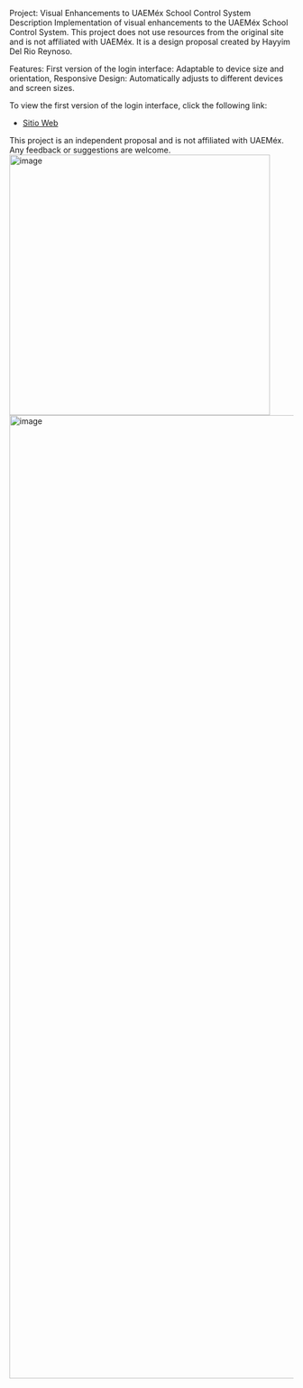 Project: Visual Enhancements to UAEMéx School Control System
Description
Implementation of visual enhancements to the UAEMéx School Control System. This project does not use resources from the original site and is not affiliated with UAEMéx. It is a design proposal created by Hayyim Del Rio Reynoso.

Features:
First version of the login interface: Adaptable to device size and orientation,
Responsive Design: Automatically adjusts to different devices and screen sizes.

To view the first version of the login interface, click the following link:
- [Sitio Web](https://script.google.com/macros/s/AKfycbxwnkUxhUI-2vFiKQc8ZzIUCjqwDhO2OgW81i3_Mul5uSuLKoAc2eJ5d51HLvIqChXqKg/exec)


This project is an independent proposal and is not affiliated with UAEMéx.
Any feedback or suggestions are welcome.
<img width="462" alt="image" src="https://github.com/HayyimDelRioReynoso/ControlEscolarUAEMex/assets/81263578/ab3b2d0c-757d-4e54-9baa-01c8422ff4e7">
<img width="1709" alt="image" src="https://github.com/HayyimDelRioReynoso/ControlEscolarUAEMex/assets/81263578/b68e7cb4-ef29-4356-bee1-78e92ff667aa">

